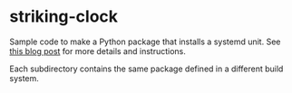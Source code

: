 # striking-clock

Sample code to make a Python package that installs a systemd unit. See [this blog post](https://blog.raek.se/2022/10/31/os-integration-files-in-python-packages/) for more details and instructions.

Each subdirectory contains the same package defined in a different build system.

